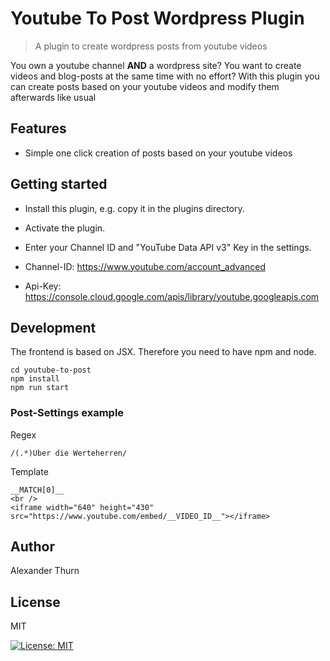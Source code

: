 # Youtube To Post Wordpress Plugin
> A plugin to create wordpress posts from youtube videos

You own a youtube channel <b>AND</b> a wordpress site?
You want to create videos and blog-posts at the same time with no effort? 
With this plugin you can create posts based on your youtube videos and modify them afterwards like usual

## Features

* Simple one click creation of posts based on your youtube videos 

## Getting started

* Install this plugin, e.g. copy it in the plugins directory. 
* Activate the plugin.
* Enter your Channel ID and "YouTube Data API v3" Key in the settings.

* Channel-ID: https://www.youtube.com/account_advanced
* Api-Key: https://console.cloud.google.com/apis/library/youtube.googleapis.com


## Development

The frontend is based on JSX. Therefore you need to have npm and node. 

```
cd youtube-to-post
npm install
npm run start
```
### Post-Settings example

Regex
```
/(.*)Über die Werteherren/
```

Template
```
__MATCH[0]__
<br />
<iframe width="640" height="430" src="https://www.youtube.com/embed/__VIDEO_ID__"></iframe>
```


## Author

Alexander Thurn


## License

MIT

[![License: MIT](https://img.shields.io/badge/License-MIT-yellow.svg)](https://opensource.org/licenses/MIT)

